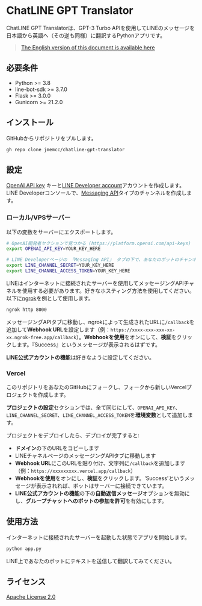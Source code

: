 # ChatLINE GPT Translator

ChatLINE GPT Translatorは、GPT-3 Turbo APIを使用してLINEのメッセージを日本語から英語へ（その逆も同様）に翻訳するPythonアプリです。

> [The English version of this document is available here](https://github.com/jmemcc/chatline-gpt-translator/blob/master/README.md)

## 必要条件

- Python >= 3.8
- line-bot-sdk >= 3.7.0
- Flask >= 3.0.0
- Gunicorn >= 21.2.0

## インストール

GitHubからリポジトリをプルします。

```bash
gh repo clone jmemcc/chatline-gpt-translator
```

## 設定
[OpenAI API key](https://platform.openai.com/api-keys) キーと[LINE Developer account](https://developers.line.biz/)アカウントを作成します。LINE Developerコンソールで、[Messaging API](https://developers.line.biz/en/services/messaging-api/)タイプのチャンネルを作成します。

### ローカル/VPSサーバー

以下の変数をサーバーにエクスポートします。

```bash
# OpenAI開発者セクションで見つかる (https://platform.openai.com/api-keys)
export OPENAI_API_KEY=YOUR_KEY_HERE

# LINE Developerページの 『Messaging API』 タブの下で、あなたのボットのチャンネルのために見つかる (https://developers.line.biz/console/channel/YOUR_CHANNEL_ID/messaging-api)
export LINE_CHANNEL_SECRET=YOUR_KEY_HERE
export LINE_CHANNEL_ACCESS_TOKEN=YOUR_KEY_HERE
```

LINEはインターネットに接続されたサーバーを使用してメッセージングAPIチャネルを使用する必要があります。好きなホスティング方法を使用してください。以下に[ngrok](https://ngrok.com/)を例として使用します。


```bash
ngrok http 8000
```

メッセージングAPIタブに移動し、ngrokによって生成されたURLに`/callback`を追加して**Webhook URL**を設定します（例：`https://xxxx-xxx-xxx-xx-xx.ngrok-free.app/callback`）。**Webhookを使用**をオンにして、**検証**をクリックします。『Success』というメッセージが表示されるはずです。

**LINE公式アカウントの機能**は好きなように設定してください。

### Vercel


このリポジトリをあなたのGitHubにフォークし、フォークから新しいVercelプロジェクトを作成します。

**プロジェクトの設定**セクションでは、全て同じにして、`OPENAI_API_KEY`、`LINE_CHANNEL_SECRET`、`LINE_CHANNEL_ACCESS_TOKEN`を**環境変数**として追加します。

プロジェクトをデプロイしたら、デプロイが完了すると:
- **ドメイン**の下のURLをコピーします
- LINEチャネルページのメッセージングAPIタブに移動します
- **Webhook URL**にこのURLを貼り付け、文字列に`/callback`を追加します（例：`https://xxxxxxxxx.vercel.app/callback`）
- **Webhookを使用**をオンにし、**検証**をクリックします。'Success'というメッセージが表示されれば、ボットはサーバーに接続できています。
- **LINE公式アカウントの機能**の下の**自動返信メッセージ**オプションを無効にし、**グループチャットへのボットの参加を許可**を有効にします。


## 使用方法

インターネットに接続されたサーバーを起動した状態でアプリを開始します。

```bash
python app.py
```

LINE上であなたのボットにテキストを送信して翻訳してみてください。

## ライセンス

[Apache License 2.0](https://choosealicense.com/licenses/apache-2.0/)